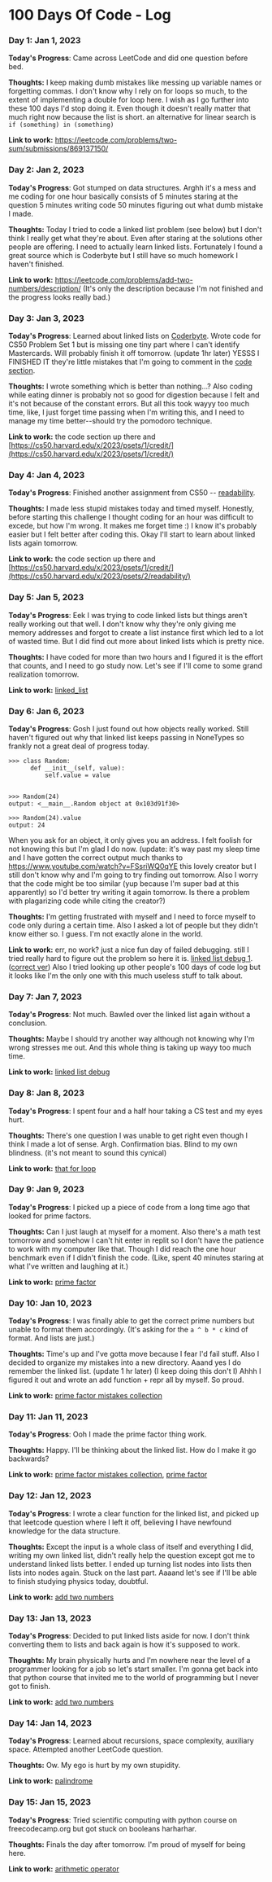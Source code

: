 # 100 Days Of Code - Log

### Day 1: Jan 1, 2023

**Today's Progress**: Came across LeetCode and did one question before bed.

**Thoughts:** I keep making dumb mistakes like messing up variable names or forgetting commas. I don't know why I rely on for loops so much, to the extent of implementing a double for loop here. I wish as I go further into these 100 days I'd stop doing it. Even though it doesn't really matter that much right now because the list is short.
an alternative for linear search is `if (something) in (something)`

**Link to work:** https://leetcode.com/problems/two-sum/submissions/869137150/

### Day 2: Jan 2, 2023

**Today's Progress**: Got stumped on data structures. Arghh it's a mess and me coding for one hour basically consists of 5 minutes staring at the question 5 minutes writing code 50 minutes figuring out what dumb mistake I made. 

**Thoughts:** Today I tried to code a linked list problem (see below) but I don't think I really get what they're about. Even after staring at the solutions other people are offering. I need to actually learn linked lists. Fortunately I found a great source which is Coderbyte but I still have so much homework I haven't finished.

**Link to work:** https://leetcode.com/problems/add-two-numbers/description/ (It's only the description because I'm not finished and the progress looks really bad.)

### Day 3: Jan 3, 2023

**Today's Progress**: Learned about linked lists on [Coderbyte](https://coderbyte.com/video/the-basics-of-linked-lists). Wrote code for CS50 Problem Set 1 but is missing one tiny part where I can't identify Mastercards. Will probably finish it off tomorrow.
(update 1hr later) YESSS I FINISHED IT they're little mistakes that I'm going to comment in the [code section](./codingpractices/credit.c).

**Thoughts:** I wrote something which is better than nothing...? Also coding while eating dinner is probably not so good for digestion because I felt and it's not because of the constant errors. But all this took wayyy too much time, like, I just forget time passing when I'm writing this, and I need to manage my time better--should try the pomodoro technique. 

**Link to work:** the code section up there and [https://cs50.harvard.edu/x/2023/psets/1/credit/](https://cs50.harvard.edu/x/2023/psets/1/credit/)

### Day 4: Jan 4, 2023

**Today's Progress**: Finished another assignment from CS50 -- [readability](./codingpractices/credit.c). 

**Thoughts:** I made less stupid mistakes today and timed myself. Honestly, before starting this challenge I thought coding for an hour was difficult to excede, but how I'm wrong. It makes me forget time :) I know it's probably easier but I felt better after coding this. Okay I'll start to learn about linked lists again tomorrow.

**Link to work:** the code section up there and [https://cs50.harvard.edu/x/2023/psets/1/credit/](https://cs50.harvard.edu/x/2023/psets/2/readability/)

### Day 5: Jan 5, 2023

**Today's Progress**: Eek I was trying to code linked lists but things aren't really working out that well. I don't know why they're only giving me memory addresses and forgot to create a list instance first which led to a lot of wasted time. But I did find out more about linked lists which is pretty nice.

**Thoughts:** I have coded for more than two hours and I figured it is the effort that counts, and I need to go study now. Let's see if I'll come to some grand realization tomorrow.

**Link to work:** [linked_list](./codingpractices/linked_list.py)

### Day 6: Jan 6, 2023

**Today's Progress**: Gosh I just found out how objects really worked. Still haven't figured out why that linked list keeps passing in NoneTypes so frankly not a great deal of progress today.

```
>>> class Random:
      def __init__(self, value):
          self.value = value

        
>>> Random(24)
output: <__main__.Random object at 0x103d91f30>

>>> Random(24).value
output: 24
```
When you ask for an object, it only gives you an address. I felt foolish for not knowing this but I'm glad I do now.
(update: it's way past my sleep time and I have gotten the correct output much thanks to https://www.youtube.com/watch?v=FSsriWQ0qYE this lovely creator but I still don't know why and I'm going to try finding out tomorrow. Also I worry that the code might be too similar (yup because I'm super bad at this apparently) so I'd better try writing it again tomorrow. Is there a problem with plagarizing code while citing the creator?)

**Thoughts:** I'm getting frustrated with myself and I need to force myself to code only during a certain time. Also I asked a lot of people but they didn't know either so. I guess. I'm not exactly alone in the world.

**Link to work:** err, no work? just a nice fun day of failed debugging. still I tried really hard to figure out the problem so here it is. [linked list debug 1](/codingpractices/linked_list_debug_1.py). ([correct ver](/codingpractices/linked_list_debug_2.py)) Also I tried looking up other people's 100 days of code log but it looks like I'm the only one with this much useless stuff to talk about.  

### Day 7: Jan 7, 2023

**Today's Progress**: Not much. Bawled over the linked list again without a conclusion. 

**Thoughts:** Maybe I should try another way although not knowing why I'm wrong stresses me out. And this whole thing is taking up wayy too much time.

**Link to work:** [linked list debug](./codingpractices/linked_list_debug.md)

### Day 8: Jan 8, 2023

**Today's Progress**: I spent four and a half hour taking a CS test and my eyes hurt.

**Thoughts:** There's one question I was unable to get right even though I think I made a lot of sense. Argh. Confirmation bias. Blind to my own blindness. (it's not meant to sound this cynical)

**Link to work:** [that for loop](./codingpractices/for_loop.py)


### Day 9: Jan 9, 2023

**Today's Progress**: I picked up a piece of code from a long time ago that looked for prime factors.

**Thoughts:** Can I just laugh at myself for a moment. Also there's a math test tomorrow and somehow I can't hit enter in replit so I don't have the patience to work with my computer like that. Though I did reach the one hour benchmark even if I didn't finish the code. (Like, spent 40 minutes staring at what I've written and laughing at it.)

**Link to work:** [prime factor](./codingpractices/prime_factor.py)

### Day 10: Jan 10, 2023

**Today's Progress**: I was finally able to get the correct prime numbers but unable to format them accordingly. (It's asking for the `a ^ b * c` kind of format. And lists are just.)

**Thoughts:** Time's up and I've gotta move because I fear I'd fail stuff. Also I decided to organize my mistakes into a new directory. Aaand yes I do remember the linked list.
(update 1 hr later) (I keep doing this don't I) Ahhh I figured it out and wrote an add function + repr all by myself. So proud.

**Link to work:** [prime factor mistakes collection](./mistakes/prime_factor.md)

### Day 11: Jan 11, 2023

**Today's Progress**: Ooh I made the prime factor thing work. 

**Thoughts:** Happy. I'll be thinking about the linked list. How do I make it go backwards?

**Link to work:** [prime factor mistakes collection](./mistakes/prime_factor.md), [prime factor](./codingpractices/prime_factor.py)

### Day 12: Jan 12, 2023

**Today's Progress**: I wrote a clear function for the linked list, and picked up that leetcode question where I left it off, believing I have newfound knowledge for the data structure.

**Thoughts:** Except the input is a whole class of itself and everything I did, writing my own linked list, didn't really help the question except got me to understand linked lists better. I ended up turning list nodes into lists then lists into nodes again. Stuck on the last part. Aaaand let's see if I'll be able to finish studying physics today, doubtful.

**Link to work:** [add two numbers](./mistakes/add_two_numbesr.py)

### Day 13: Jan 13, 2023

**Today's Progress**: Decided to put linked lists aside for now. I don't think converting them to lists and back again is how it's supposed to work.

**Thoughts:** My brain physically hurts and I'm nowhere near the level of a programmer looking for a job so let's start smaller. I'm gonna get back into that python course that invited me to the world of programming but I never got to finish.

**Link to work:** [add two numbers](./mistakes/add_two_numbesr.py)

### Day 14: Jan 14, 2023

**Today's Progress**: Learned about recursions, space complexity, auxiliary space. Attempted another LeetCode question.

**Thoughts:** Ow. My ego is hurt by my own stupidity.

**Link to work:** [palindrome](./mistakes/palindrome.md)

### Day 15: Jan 15, 2023

**Today's Progress**: Tried scientific computing with python course on freecodecamp.org but got stuck on booleans harharhar.

**Thoughts:** Finals the day after tomorrow. I'm proud of myself for being here.

**Link to work:** [arithmetic operator](./codingpractices/arithmetic_formatter.py)
